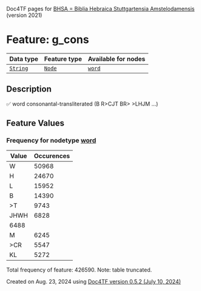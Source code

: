 Doc4TF pages for [BHSA = Biblia Hebraica Stuttgartensia Amstelodamensis](https://github.com/ETCBC/BHSA/tree/master/tf) (version 2021)
# Feature: g_cons
Data type|Feature type|Available for nodes
---|---|---
[`String`](featuresbydatatype.md#string)|[`Node`](featuresbytype.md#node)| [`word`](featuresbynodetype.md#word) 
## Description
✅ word consonantal-transliterated (B R>CJT BR> >LHJM ...)
## Feature Values
### Frequency for nodetype [word](featuresbynodetype.md#word)
Value|Occurences
---|---
W|50968
H|24670
L|15952
B|14390
>T|9743
JHWH|6828
|6488
M|6245
>CR|5547
KL|5272

Total frequency of feature: 426590. Note: table truncated.
  

Created on Aug. 23, 2024 using [Doc4TF version 0.5.2 (July 10, 2024)](https://github.com/tonyjurg/Doc4TF/blob/main/CreateFeatureDoc.ipynb) 